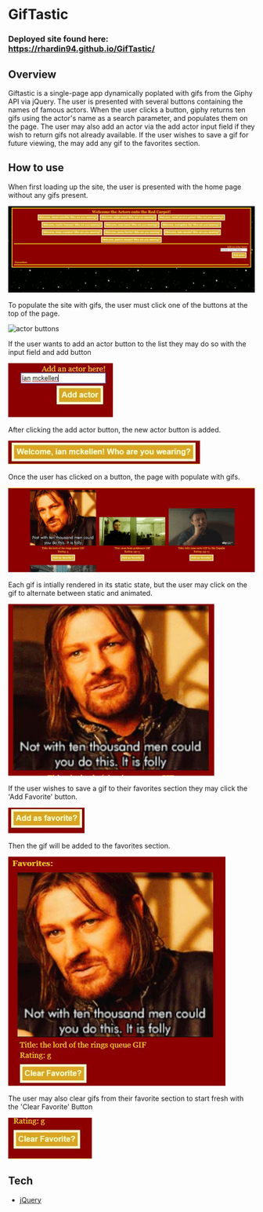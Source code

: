 # GifTastic
### Deployed site found here: https://rhardin94.github.io/GifTastic/
## Overview
Giftastic is a single-page app dynamically poplated with gifs from the Giphy API via jQuery. The user is presented with several buttons containing the names of famous actors. When the user clicks a button, giphy returns ten gifs using the actor's name as a search parameter, and populates them on the page. The user may also add an actor via the add actor input field if they wish to return gifs not already available. If the user wishes to save a gif for future viewing, the may add any gif to the favorites section.
## How to use

When first loading up the site, the user is presented with the home page without any gifs present.

![home page](/assets/screenshots/home.jpg)

To populate the site with gifs, the user must click one of the buttons at the top of the page.

![actor buttons](/assets/screeshots/buttons.jpg)

If the user wants to add an actor button to the list they may do so with the input field and add button

![add actor form](/assets/screenshots/add.jpg)

After clicking the add actor button, the new actor button is added.

![new actor button](/assets/screenshots/new.jpg)

Once the user has clicked on a button, the page with populate with gifs.

![gifs](/assets/screenshots/gifs.jpg)

Each gif is intially rendered in its static state, but the user may click on the gif to alternate between static and animated.

![animated gif](/assets/screenshots/animated.jpg)

If the user wishes to save a gif to their favorites section they may click the 'Add Favorite' button.

![add favorite button](/assets/screenshots/save.jpg)

Then the gif will be added to the favorites section.

![favorites section with gif added](/assets/screenshots/favorite.jpg)

The user may also clear gifs from their favorite section to start fresh with the 'Clear Favorite' Button

![clear favorite button](/assets/screenshots/clear.jpg)

## Tech
* [jQuery](https://jquery.com/)